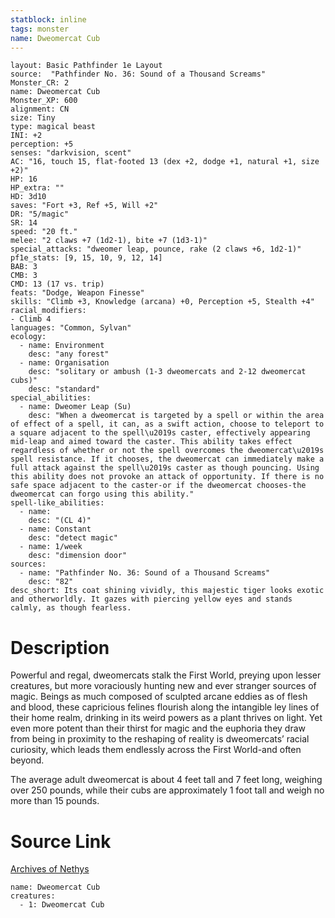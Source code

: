 ```yaml
---
statblock: inline
tags: monster
name: Dweomercat Cub
---
```

```statblock
layout: Basic Pathfinder 1e Layout
source:  "Pathfinder No. 36: Sound of a Thousand Screams"
Monster_CR: 2
name: Dweomercat Cub
Monster_XP: 600
alignment: CN
size: Tiny
type: magical beast
INI: +2
perception: +5
senses: "darkvision, scent"
AC: "16, touch 15, flat-footed 13 (dex +2, dodge +1, natural +1, size +2)"
HP: 16
HP_extra: ""
HD: 3d10
saves: "Fort +3, Ref +5, Will +2"
DR: "5/magic"
SR: 14
speed: "20 ft."
melee: "2 claws +7 (1d2-1), bite +7 (1d3-1)"
special_attacks: "dweomer leap, pounce, rake (2 claws +6, 1d2-1)"
pf1e_stats: [9, 15, 10, 9, 12, 14]
BAB: 3
CMB: 3
CMD: 13 (17 vs. trip)
feats: "Dodge, Weapon Finesse"
skills: "Climb +3, Knowledge (arcana) +0, Perception +5, Stealth +4"
racial_modifiers:
- Climb 4
languages: "Common, Sylvan"
ecology:
  - name: Environment
    desc: "any forest"
  - name: Organisation
    desc: "solitary or ambush (1-3 dweomercats and 2-12 dweomercat cubs)"
    desc: "standard"
special_abilities:
  - name: Dweomer Leap (Su)
    desc: "When a dweomercat is targeted by a spell or within the area of effect of a spell, it can, as a swift action, choose to teleport to a square adjacent to the spell\u2019s caster, effectively appearing mid-leap and aimed toward the caster. This ability takes effect regardless of whether or not the spell overcomes the dweomercat\u2019s spell resistance. If it chooses, the dweomercat can immediately make a full attack against the spell\u2019s caster as though pouncing. Using this ability does not provoke an attack of opportunity. If there is no safe space adjacent to the caster-or if the dweomercat chooses-the dweomercat can forgo using this ability."
spell-like_abilities:
  - name:
    desc: "(CL 4)"
  - name: Constant
    desc: "detect magic"
  - name: 1/week
    desc: "dimension door"
sources:
  - name: "Pathfinder No. 36: Sound of a Thousand Screams"
    desc: "82"
desc_short: Its coat shining vividly, this majestic tiger looks exotic and otherworldly. It gazes with piercing yellow eyes and stands calmly, as though fearless.
```
# Description
Powerful and regal, dweomercats stalk the First World, preying upon lesser creatures, but more voraciously hunting new and ever stranger sources of magic. Beings as much composed of sculpted arcane eddies as of flesh and blood, these capricious felines flourish along the intangible ley lines of their home realm, drinking in its weird powers as a plant thrives on light. Yet even more potent than their thirst for magic and the euphoria they draw from being in proximity to the reshaping of reality is dweomercats’ racial curiosity, which leads them endlessly across the First World-and often beyond.

The average adult dweomercat is about 4 feet tall and 7 feet long, weighing over 250 pounds, while their cubs are approximately 1 foot tall and weigh no more than 15 pounds.
# Source Link
[Archives of Nethys](https://aonprd.com/MonsterDisplay.aspx?ItemName=Dweomercat%20Cub)
```encounter-table
name: Dweomercat Cub
creatures:
  - 1: Dweomercat Cub
```

